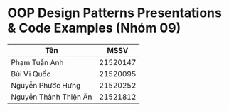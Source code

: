 # OOP Design Patterns Presentations & Code Examples (Nhóm 09)

| Tên                   | MSSV     |
|-----------------------|----------|
| Phạm Tuấn Anh         | 21520147 |
| Bùi Vĩ Quốc           | 21520095 |
| Nguyễn Phước Hưng     | 21520252 |
| Nguyễn Thành Thiện Ân | 21521812 |
